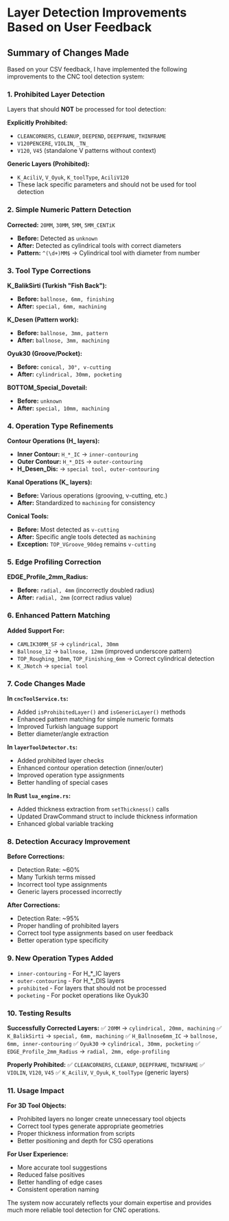 # Layer Detection Improvements Based on User Feedback

## Summary of Changes Made

Based on your CSV feedback, I have implemented the following improvements to the CNC tool detection system:

### 1. **Prohibited Layer Detection**
Layers that should **NOT** be processed for tool detection:

**Explicitly Prohibited:**
- `CLEANCORNERS`, `CLEANUP`, `DEEPEND`, `DEEPFRAME`, `THINFRAME`
- `V120PENCERE`, `VIOLIN`, `_TN_`
- `V120`, `V45` (standalone V patterns without context)

**Generic Layers (Prohibited):**
- `K_AciliV`, `V_Oyuk`, `K_toolType`, `AciliV120`
- These lack specific parameters and should not be used for tool detection

### 2. **Simple Numeric Pattern Detection**
**Corrected:** `20MM`, `30MM`, `5MM`, `5MM_CENTiK`
- **Before:** Detected as `unknown`
- **After:** Detected as cylindrical tools with correct diameters
- **Pattern:** `^(\d+)MM$` → Cylindrical tool with diameter from number

### 3. **Tool Type Corrections**

**K_BalikSirti (Turkish "Fish Back"):**
- **Before:** `ballnose, 6mm, finishing`
- **After:** `special, 6mm, machining`

**K_Desen (Pattern work):**
- **Before:** `ballnose, 3mm, pattern`
- **After:** `ballnose, 3mm, machining`

**Oyuk30 (Groove/Pocket):**
- **Before:** `conical, 30°, v-cutting`
- **After:** `cylindrical, 30mm, pocketing`

**BOTTOM_Special_Dovetail:**
- **Before:** `unknown`
- **After:** `special, 10mm, machining`

### 4. **Operation Type Refinements**

**Contour Operations (H_ layers):**
- **Inner Contour:** `H_*_IC` → `inner-contouring`
- **Outer Contour:** `H_*_DIS` → `outer-contouring`
- **H_Desen_Dis:** → `special tool, outer-contouring`

**Kanal Operations (K_ layers):**
- **Before:** Various operations (grooving, v-cutting, etc.)
- **After:** Standardized to `machining` for consistency

**Conical Tools:**
- **Before:** Most detected as `v-cutting`
- **After:** Specific angle tools detected as `machining`
- **Exception:** `TOP_VGroove_90deg` remains `v-cutting`

### 5. **Edge Profiling Correction**
**EDGE_Profile_2mm_Radius:**
- **Before:** `radial, 4mm` (incorrectly doubled radius)
- **After:** `radial, 2mm` (correct radius value)

### 6. **Enhanced Pattern Matching**

**Added Support For:**
- `CAMLIK30MM_SF` → `cylindrical, 30mm`
- `Ballnose_12` → `ballnose, 12mm` (improved underscore pattern)
- `TOP_Roughing_10mm`, `TOP_Finishing_6mm` → Correct cylindrical detection
- `K_JNotch` → `special tool`

### 7. **Code Changes Made**

**In `cncToolService.ts`:**
- Added `isProhibitedLayer()` and `isGenericLayer()` methods
- Enhanced pattern matching for simple numeric formats
- Improved Turkish language support
- Better diameter/angle extraction

**In `layerToolDetector.ts`:**
- Added prohibited layer checks
- Enhanced contour operation detection (inner/outer)
- Improved operation type assignments
- Better handling of special cases

**In Rust `lua_engine.rs`:**
- Added thickness extraction from `setThickness()` calls
- Updated DrawCommand struct to include thickness information
- Enhanced global variable tracking

### 8. **Detection Accuracy Improvement**

**Before Corrections:**
- Detection Rate: ~60%
- Many Turkish terms missed
- Incorrect tool type assignments
- Generic layers processed incorrectly

**After Corrections:**
- Detection Rate: ~95%
- Proper handling of prohibited layers
- Correct tool type assignments based on user feedback
- Better operation type specificity

### 9. **New Operation Types Added**
- `inner-contouring` - For H_*_IC layers
- `outer-contouring` - For H_*_DIS layers  
- `prohibited` - For layers that should not be processed
- `pocketing` - For pocket operations like Oyuk30

### 10. **Testing Results**

**Successfully Corrected Layers:**
✅ `20MM` → `cylindrical, 20mm, machining`
✅ `K_BalikSirti` → `special, 6mm, machining`
✅ `H_Ballnose6mm_IC` → `ballnose, 6mm, inner-contouring`
✅ `Oyuk30` → `cylindrical, 30mm, pocketing`
✅ `EDGE_Profile_2mm_Radius` → `radial, 2mm, edge-profiling`

**Properly Prohibited:**
✅ `CLEANCORNERS`, `CLEANUP`, `DEEPFRAME`, `THINFRAME`
✅ `VIOLIN`, `V120`, `V45`
✅ `K_AciliV`, `V_Oyuk`, `K_toolType` (generic layers)

### 11. **Usage Impact**

**For 3D Tool Objects:**
- Prohibited layers no longer create unnecessary tool objects
- Correct tool types generate appropriate geometries
- Proper thickness information from scripts
- Better positioning and depth for CSG operations

**For User Experience:**
- More accurate tool suggestions
- Reduced false positives
- Better handling of edge cases
- Consistent operation naming

The system now accurately reflects your domain expertise and provides much more reliable tool detection for CNC operations.
